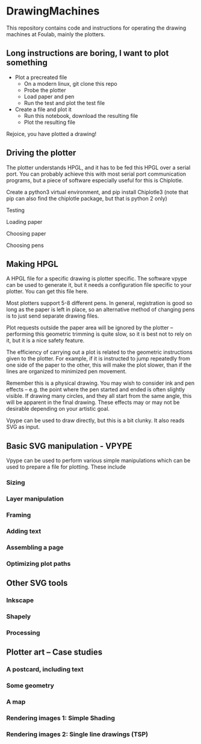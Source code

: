 # DrawingMachines
This repository contains code and instructions for operating the drawing machines at Foulab, mainly the plotters.


## Long instructions are boring, I want to plot something

- Plot a precreated file
  - On a modern linux, git clone this repo
  - Probe the plotter
  - Load paper and pen
  - Run the test and plot the test file
- Create a file and plot it
  - Run this notebook, download the resulting file
  - Plot the resulting file

Rejoice, you have plotted a drawing!

## Driving the plotter

The plotter understands HPGL, and it has to be fed this HPGL over a serial port.  You can probably achieve this with most serial port communication programs, but a piece of software especially useful for this is Chiplotle.

Create a python3 virtual environment, and pip install Chiplotle3   (note that pip can also find the chiplotle package, but that is python 2 only)

Testing

Loading paper

Choosing paper

Choosing pens

## Making HPGL

A HPGL file for a specific drawing is plotter specific.   The software vpype can be used to generate it, but it needs a configuration file specific to your plotter.  You can get this file here.

Most plotters support 5-8 different pens.  In general, registration is good so long as the paper is left in place, so an alternative method of changing pens is to just send separate drawing files.

Plot requests outside the paper area will be ignored by the plotter – performing this geometric trimming is quite slow, so it is best not to rely on it, but it is a nice safety feature.

The efficiency of carrying out a plot is related to the geometric instructions given to the plotter.  For example, if it is instructed to jump repeatedly from one side of the paper to the other, this will make the plot slower, than if the lines are organized to minimized pen movement.

Remember this is a physical drawing.  You may wish to consider ink and pen effects – e.g. the point where the pen started and ended is often slightly visible.  If drawing many circles, and they all start from the same angle, this will be apparent in the final drawing.  These effects may or may not be desirable depending on your artistic goal.

Vpype can be used to draw directly, but this is a bit clunky.  It also reads SVG as input.  

## Basic SVG manipulation - VPYPE

Vpype can be used to perform various simple manipulations which can be used to prepare a file for plotting.   These include

### Sizing
### Layer manipulation
### Framing
### Adding text
### Assembling a page
### Optimizing plot paths

## Other SVG tools

### Inkscape

### Shapely

### Processing

## Plotter art – Case studies

### A postcard, including text

### Some geometry

### A map

### Rendering images 1: Simple Shading

### Rendering images 2: Single line drawings (TSP)
